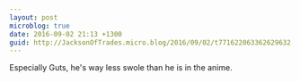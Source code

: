 ```yaml
---
layout: post
microblog: true
date: 2016-09-02 21:13 +1300
guid: http://JacksonOfTrades.micro.blog/2016/09/02/t771622063362629632.html
---
```

Especially Guts, he's way less swole than he is in the anime.
